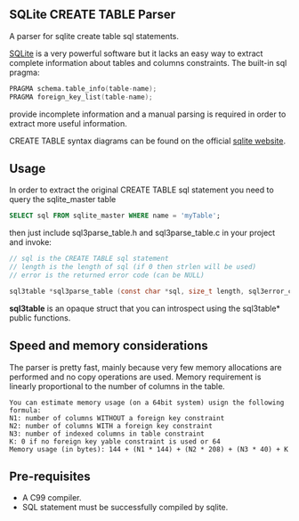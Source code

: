 ## SQLite CREATE TABLE Parser
A parser for sqlite create table sql statements.

[SQLite](https://www.sqlite.org/) is a very powerful software but it lacks an easy way to extract complete information about tables and columns constraints. The built-in sql pragma:  
```c
PRAGMA schema.table_info(table-name);  
PRAGMA foreign_key_list(table-name);
```  
provide incomplete information and a manual parsing is required in order to extract more useful information.

CREATE TABLE syntax diagrams can be found on the official [sqlite website](https://www.sqlite.org/lang_createtable.html).

## Usage
In order to extract the original CREATE TABLE sql statement you need to query the sqlite_master table
```sql
SELECT sql FROM sqlite_master WHERE name = 'myTable';
```

then just include sql3parse_table.h and sql3parse_table.c in your project and invoke:
```c
// sql is the CREATE TABLE sql statement
// length is the length of sql (if 0 then strlen will be used)
// error is the returned error code (can be NULL)

sql3table *sql3parse_table (const char *sql, size_t length, sql3error_code *error);
```
**sql3table** is an opaque struct that you can introspect using the sql3table* public functions.  


## Speed and memory considerations
The parser is pretty fast, mainly because very few memory allocations are performed and no copy operations are used. Memory requirement is linearly proportional to the number of columns in the table.
```
You can estimate memory usage (on a 64bit system) usign the following formula:
N1: number of columns WITHOUT a foreign key constraint
N2: number of columns WITH a foreign key constraint
N3: number of indexed columns in table constraint
K: 0 if no foreign key yable constraint is used or 64
Memory usage (in bytes): 144 + (N1 * 144) + (N2 * 208) + (N3 * 40) + K
```

## Pre-requisites
- A C99 compiler.
- SQL statement must be successfully compiled by sqlite.
